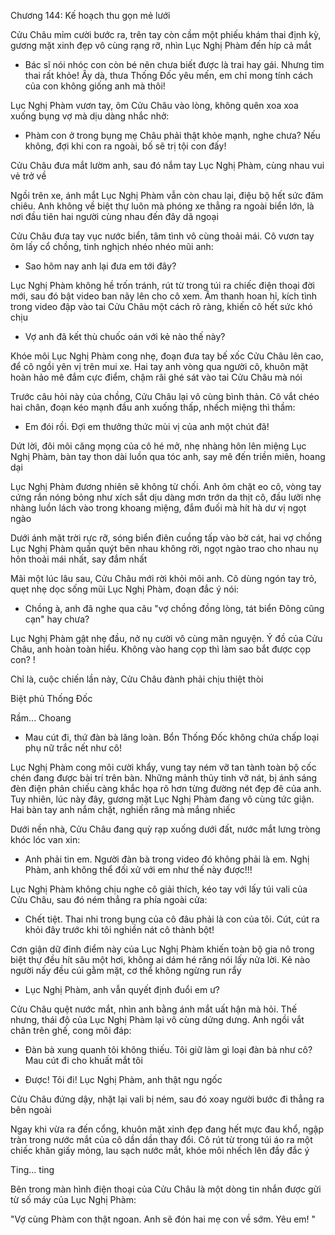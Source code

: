 




Chương 144: Kế hoạch thu gọn mẻ lưới

Cửu Châu mỉm cười bước ra, trên tay còn cầm một phiếu khám thai định kỳ, gương mặt xinh đẹp vô cùng rạng rỡ, nhìn Lục Nghị Phàm đến híp cả mắt

- Bác sĩ nói nhóc con còn bé nên chưa biết được là trai hay gái. Nhưng tim thai rất khỏe! Ây dà, thưa Thống Đốc yêu mến, em chỉ mong tính cách của con không giống anh mà thôi!

Lục Nghị Phàm vươn tay, ôm Cửu Châu vào lòng, không quên xoa xoa xuống bụng vợ mà dịu dàng nhắc nhở:

- Phàm con ở trong bụng mẹ Châu phải thật khỏe mạnh, nghe chưa? Nếu không, đợi khi con ra ngoài, bố sẽ trị tội con đấy!

Cửu Châu đưa mắt lườm anh, sau đó nắm tay Lục Nghị Phàm, cùng nhau vui vẻ trở về

Ngồi trên xe, ánh mắt Lục Nghị Phàm vẫn còn chau lại, điệu bộ hết sức đăm chiêu. Anh không về biệt thự luôn mà phóng xe thẳng ra ngoài biển lớn, là nơi đầu tiên hai người cùng nhau đến đây dã ngoại

Cửu Châu đưa tay vục nước biển, tâm tình vô cùng thoải mái. Cô vươn tay ôm lấy cổ chồng, tinh nghịch nhéo nhéo mũi anh:

- Sao hôm nay anh lại đưa em tới đây?

Lục Nghị Phàm không hề trốn tránh, rút từ trong túi ra chiếc điện thoại đời mới, sau đó bật video ban nãy lên cho cô xem. Âm thanh hoan hỉ, kích tình trong video đập vào tai Cửu Châu một cách rõ ràng, khiến cô hết sức khó chịu

- Vợ anh đã kết thù chuốc oán với kẻ nào thế này?

Khóe môi Lục Nghị Phàm cong nhẹ, đoạn đưa tay bế xốc Cửu Châu lên cao, để cô ngồi yên vị trên mui xe. Hai tay anh vòng qua người cô, khuôn mặt hoàn hảo mê đắm cực điểm, chậm rãi ghé sát vào tai Cửu Châu mà nói

Trước câu hỏi này của chồng, Cửu Châu lại vô cùng bình thản. Cô vắt chéo hai chân, đoạn kéo mạnh đầu anh xuống thấp, nhếch miệng thì thầm:

- Em đói rồi. Đợi em thưởng thức mùi vị của anh một chút đã!

Dứt lời, đôi môi căng mọng của cô hé mở, nhẹ nhàng hôn lên miệng Lục Nghị Phàm, bàn tay thon dài luồn qua tóc anh, say mê đến triền miên, hoang dại

Lục Nghị Phàm đương nhiên sẽ không từ chối. Anh ôm chặt eo cô, vòng tay cứng rắn nóng bỏng như xích sắt dịu dàng mơn trớn da thịt cô, đầu lưỡi nhẹ nhàng luồn lách vào trong khoang miệng, đắm đuối mà hít hà dư vị ngọt ngào

Dưới ánh mặt trời rực rỡ, sóng biển điên cuồng tấp vào bờ cát, hai vợ chồng Lục Nghị Phàm quấn quýt bên nhau không rời, ngọt ngào trao cho nhau nụ hôn thoải mái nhất, say đắm nhất

Mãi một lúc lâu sau, Cửu Châu mới rời khỏi môi anh. Cô dùng ngón tay trỏ, quẹt nhẹ dọc sống mũi Lục Nghị Phàm, đoạn đắc ý nói:

- Chồng à, anh đã nghe qua câu "vợ chồng đồng lòng, tát biển Đông cũng cạn" hay chưa?

Lục Nghị Phàm gật nhẹ đầu, nở nụ cười vô cùng mãn nguyện. Ý đồ của Cửu Châu, anh hoàn toàn hiểu. Không vào hang cọp thì làm sao bắt được cọp con? !

Chỉ là, cuộc chiến lần này, Cửu Châu đành phải chịu thiệt thòi



Biệt phủ Thống Đốc

Rầm... Choang

- Mau cút đi, thứ đàn bà lăng loàn. Bổn Thống Đốc không chứa chấp loại phụ nữ trắc nết như cô!

Lục Nghị Phàm cong môi cười khẩy, vung tay ném vỡ tan tành toàn bộ cốc chén đang được bài trí trên bàn. Những mảnh thủy tinh vỡ nát, bị ánh sáng đèn điện phản chiếu càng khắc họa rõ hơn từng đường nét đẹp đẽ của anh. Tuy nhiên, lúc này đây, gương mặt Lục Nghị Phàm đang vô cùng tức giận. Hai bàn tay anh nắm chặt, nghiến răng mà mắng nhiếc

Dưới nền nhà, Cửu Châu đang quỳ rạp xuống dưới đất, nước mắt lưng tròng khóc lóc van xin:

- Anh phải tin em. Người đàn bà trong video đó không phải là em. Nghị Phàm, anh không thể đối xử với em như thế này được!!!

Lục Nghị Phàm không chịu nghe cô giải thích, kéo tay với lấy túi vali của Cửu Châu, sau đó ném thẳng ra phía ngoài cửa:

- Chết tiệt. Thai nhi trong bụng của cô đâu phải là con của tôi. Cút, cút ra khỏi đây trước khi tôi nghiền nát cô thành bột!

Cơn giận dữ đỉnh điểm này của Lục Nghị Phàm khiến toàn bộ gia nô trong biệt thự đều hít sâu một hơi, không ai dám hé răng nói lấy nửa lời. Kẻ nào người nấy đều cúi gằm mặt, cơ thể không ngừng run rẩy

- Lục Nghị Phàm, anh vẫn quyết định đuổi em ư?

Cửu Châu quệt nước mắt, nhìn anh bằng ánh mắt uất hận mà hỏi. Thế nhưng, thái độ của Lục Nghị Phàm lại vô cùng dửng dưng. Anh ngồi vắt chân trên ghế, cong môi đáp:

- Đàn bà xung quanh tôi không thiếu. Tôi giữ làm gì loại đàn bà như cô? Mau cút đi cho khuất mắt tôi

- Được! Tôi đi! Lục Nghị Phàm, anh thật ngu ngốc

Cửu Châu đứng dậy, nhặt lại vali bị ném, sau đó xoay người bước đi thẳng ra bên ngoài

Ngay khi vừa ra đến cổng, khuôn mặt xinh đẹp đang hết mực đau khổ, ngập tràn trong nước mắt của cô dần dần thay đổi. Cô rút từ trong túi áo ra một chiếc khăn giấy mỏng, lau sạch nước mắt, khóe môi nhếch lên đầy đắc ý

Ting... ting

Bên trong màn hình điện thoại của Cửu Châu là một dòng tin nhắn được gửi từ số máy của Lục Nghị Phàm:

"Vợ cùng Phàm con thật ngoan. Anh sẽ đón hai mẹ con về sớm. Yêu em! "




